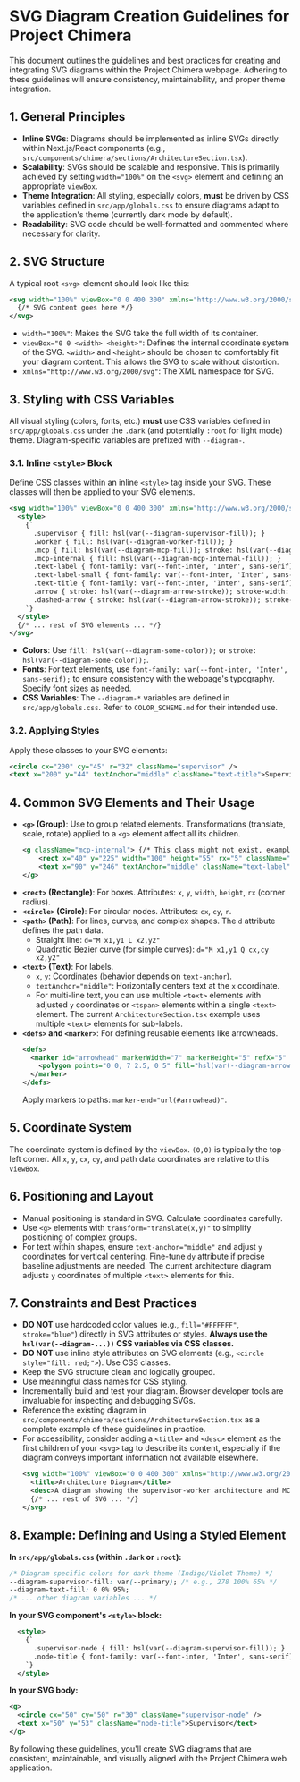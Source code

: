 
# SVG Diagram Creation Guidelines for Project Chimera

This document outlines the guidelines and best practices for creating and integrating SVG diagrams within the Project Chimera webpage. Adhering to these guidelines will ensure consistency, maintainability, and proper theme integration.

## 1. General Principles

*   **Inline SVGs**: Diagrams should be implemented as inline SVGs directly within Next.js/React components (e.g., `src/components/chimera/sections/ArchitectureSection.tsx`).
*   **Scalability**: SVGs should be scalable and responsive. This is primarily achieved by setting `width="100%"` on the `<svg>` element and defining an appropriate `viewBox`.
*   **Theme Integration**: All styling, especially colors, **must** be driven by CSS variables defined in `src/app/globals.css` to ensure diagrams adapt to the application's theme (currently dark mode by default).
*   **Readability**: SVG code should be well-formatted and commented where necessary for clarity.

## 2. SVG Structure

A typical root `<svg>` element should look like this:

```xml
<svg width="100%" viewBox="0 0 400 300" xmlns="http://www.w3.org/2000/svg">
  {/* SVG content goes here */}
</svg>
```

*   `width="100%"`: Makes the SVG take the full width of its container.
*   `viewBox="0 0 <width> <height>"`: Defines the internal coordinate system of the SVG. `<width>` and `<height>` should be chosen to comfortably fit your diagram content. This allows the SVG to scale without distortion.
*   `xmlns="http://www.w3.org/2000/svg"`: The XML namespace for SVG.

## 3. Styling with CSS Variables

All visual styling (colors, fonts, etc.) **must** use CSS variables defined in `src/app/globals.css` under the `.dark` (and potentially `:root` for light mode) theme. Diagram-specific variables are prefixed with `--diagram-`.

### 3.1. Inline `<style>` Block

Define CSS classes within an inline `<style>` tag inside your SVG. These classes will then be applied to your SVG elements.

```xml
<svg width="100%" viewBox="0 0 400 300" xmlns="http://www.w3.org/2000/svg">
  <style>
    {`
      .supervisor { fill: hsl(var(--diagram-supervisor-fill)); }
      .worker { fill: hsl(var(--diagram-worker-fill)); }
      .mcp { fill: hsl(var(--diagram-mcp-fill)); stroke: hsl(var(--diagram-mcp-stroke)); stroke-width: 1.5; }
      .mcp-internal { fill: hsl(var(--diagram-mcp-internal-fill)); }
      .text-label { font-family: var(--font-inter, 'Inter', sans-serif); font-size: 10px; fill: hsl(var(--diagram-text-fill)); }
      .text-label-small { font-family: var(--font-inter, 'Inter', sans-serif); font-size: 9px; fill: hsl(var(--diagram-muted-text-fill)); }
      .text-title { font-family: var(--font-inter, 'Inter', sans-serif); font-size: 11px; font-weight: bold; fill: hsl(var(--diagram-title-text-fill)); }
      .arrow { stroke: hsl(var(--diagram-arrow-stroke)); stroke-width: 1.5; marker-end: url(#arrowhead); }
      .dashed-arrow { stroke: hsl(var(--diagram-arrow-stroke)); stroke-width: 1.5; stroke-dasharray: 4 2; marker-end: url(#arrowhead-dashed); }
    `}
  </style>
  {/* ... rest of SVG elements ... */}
</svg>
```

*   **Colors**: Use `fill: hsl(var(--diagram-some-color));` or `stroke: hsl(var(--diagram-some-color));`.
*   **Fonts**: For text elements, use `font-family: var(--font-inter, 'Inter', sans-serif);` to ensure consistency with the webpage's typography. Specify font sizes as needed.
*   **CSS Variables**: The `--diagram-*` variables are defined in `src/app/globals.css`. Refer to `COLOR_SCHEME.md` for their intended use.

### 3.2. Applying Styles

Apply these classes to your SVG elements:

```xml
<circle cx="200" cy="45" r="32" className="supervisor" />
<text x="200" y="44" textAnchor="middle" className="text-title">Supervisor</text>
```

## 4. Common SVG Elements and Their Usage

*   **`<g>` (Group)**: Use to group related elements. Transformations (translate, scale, rotate) applied to a `<g>` element affect all its children.
    ```xml
    <g className="mcp-internal"> {/* This class might not exist, example of applying styles */}
        <rect x="40" y="225" width="100" height="55" rx="5" className="mcp-internal-box-class" /> {/* More specific class for the rect */}
        <text x="90" y="246" textAnchor="middle" className="text-label">Tool Abstraction</text>
    </g>
    ```
*   **`<rect>` (Rectangle)**: For boxes. Attributes: `x`, `y`, `width`, `height`, `rx` (corner radius).
*   **`<circle>` (Circle)**: For circular nodes. Attributes: `cx`, `cy`, `r`.
*   **`<path>` (Path)**: For lines, curves, and complex shapes. The `d` attribute defines the path data.
    *   Straight line: `d="M x1,y1 L x2,y2"`
    *   Quadratic Bezier curve (for simple curves): `d="M x1,y1 Q cx,cy x2,y2"`
*   **`<text>` (Text)**: For labels.
    *   `x`, `y`: Coordinates (behavior depends on `text-anchor`).
    *   `textAnchor="middle"`: Horizontally centers text at the `x` coordinate.
    *   For multi-line text, you can use multiple `<text>` elements with adjusted `y` coordinates or `<tspan>` elements within a single `<text>` element. The current `ArchitectureSection.tsx` example uses multiple `<text>` elements for sub-labels.
*   **`<defs>` and `<marker>`**: For defining reusable elements like arrowheads.
    ```xml
    <defs>
      <marker id="arrowhead" markerWidth="7" markerHeight="5" refX="5" refY="2.5" orient="auto" markerUnits="strokeWidth">
        <polygon points="0 0, 7 2.5, 0 5" fill="hsl(var(--diagram-arrow-stroke))" />
      </marker>
    </defs>
    ```
    Apply markers to paths: `marker-end="url(#arrowhead)"`.

## 5. Coordinate System

The coordinate system is defined by the `viewBox`. `(0,0)` is typically the top-left corner. All `x`, `y`, `cx`, `cy`, and path data coordinates are relative to this `viewBox`.

## 6. Positioning and Layout

*   Manual positioning is standard in SVG. Calculate coordinates carefully.
*   Use `<g>` elements with `transform="translate(x,y)"` to simplify positioning of complex groups.
*   For text within shapes, ensure `text-anchor="middle"` and adjust `y` coordinates for vertical centering. Fine-tune `dy` attribute if precise baseline adjustments are needed. The current architecture diagram adjusts `y` coordinates of multiple `<text>` elements for this.

## 7. Constraints and Best Practices

*   **DO NOT** use hardcoded color values (e.g., `fill="#FFFFFF"`, `stroke="blue"`) directly in SVG attributes or styles. **Always use the `hsl(var(--diagram-...))` CSS variables via CSS classes.**
*   **DO NOT** use inline style attributes on SVG elements (e.g., `<circle style="fill: red;">`). Use CSS classes.
*   Keep the SVG structure clean and logically grouped.
*   Use meaningful class names for CSS styling.
*   Incrementally build and test your diagram. Browser developer tools are invaluable for inspecting and debugging SVGs.
*   Reference the existing diagram in `src/components/chimera/sections/ArchitectureSection.tsx` as a complete example of these guidelines in practice.
*   For accessibility, consider adding a `<title>` and `<desc>` element as the first children of your `<svg>` tag to describe its content, especially if the diagram conveys important information not available elsewhere.
    ```xml
    <svg width="100%" viewBox="0 0 400 300" xmlns="http://www.w3.org/2000/svg">
      <title>Architecture Diagram</title>
      <desc>A diagram showing the supervisor-worker architecture and MCP server components.</desc>
      {/* ... rest of SVG ... */}
    </svg>
    ```

## 8. Example: Defining and Using a Styled Element

**In `src/app/globals.css` (within `.dark` or `:root`):**

```css
/* Diagram specific colors for dark theme (Indigo/Violet Theme) */
--diagram-supervisor-fill: var(--primary); /* e.g., 278 100% 65% */
--diagram-text-fill: 0 0% 95%;
/* ... other diagram variables ... */
```

**In your SVG component's `<style>` block:**

```xml
  <style>
    {`
      .supervisor-node { fill: hsl(var(--diagram-supervisor-fill)); }
      .node-title { font-family: var(--font-inter, 'Inter', sans-serif); font-size: 11px; font-weight: bold; fill: hsl(var(--diagram-text-fill)); text-anchor: middle; }
    `}
  </style>
```

**In your SVG body:**

```xml
<g>
  <circle cx="50" cy="50" r="30" className="supervisor-node" />
  <text x="50" y="53" className="node-title">Supervisor</text>
</g>
```

By following these guidelines, you'll create SVG diagrams that are consistent, maintainable, and visually aligned with the Project Chimera web application.
